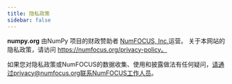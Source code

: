 ```yaml
---
title: 隐私政策
sidebar: false
---
```


**numpy.org** 由NumPy 项目的财政赞助者 [NumFOCUS, Inc.](https://numfocus.org)运营。 关于本网站的隐私政策，请访问 https://numfocus.org/privacy-policy。

如果您对隐私政策或NumFOCUS的数据收集、使用和披露做法有任何疑问，请通过privacy@numfocus.org联系NumFOCUS工作人员。
